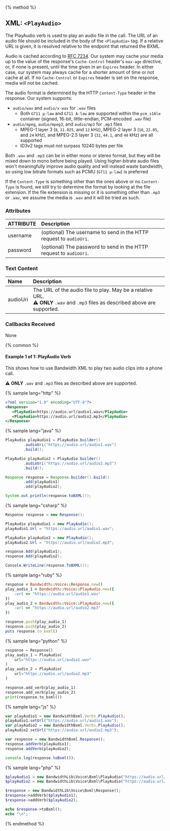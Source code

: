 {% method %}
## XML: `<PlayAudio>`
The PlayAudio verb is used to play an audio file in the call. The URL of an audio file should be
included in the body of the `<PlayAudio>` tag. If a relative URL is given, it is resolved relative
to the endpoint that returned the BXML.

Audio is cached according to [RFC 7234](https://tools.ietf.org/html/rfc7234). Our system may cache
your media up to the value of the response's `Cache-Control` header's `max-age` directive, or,
if none is present, until the time given in an `Expires` header. In either case, our system may
always cache for a shorter amount of time or not cache at all. If no `Cache-Control` or `Expires`
header is set on the response, media will not be cached.

The audio format is determined by the HTTP `Content-Type` header in the response. Our system supports:
- `audio/wav` and `audio/x-wav` for `.wav` files
  - Both `G711 μ-law` and `G711 A-law` are supported within the `pcm_s16le` container (signed, 16-bit, little-endian, PCM-encoded `.wav` file)
- `audio/mpeg`, `audio/mpeg3`, and `audio/mp3` for `.mp3` files
  - MPEG-1 layer 3 (`8`, `11.025`, and `12` kHz), MPEG-2 layer 3 (`16`, `22.05`, and `24` kHz), and MPEG-2.5 layer 3 (`32`, `44.1`, and `48` kHz) are all supported
  - ID3v2 tags must not surpass 10240 bytes per file

Both `.wav` and `.mp3` can be in either mono or stereo format, but they will be mixed down to mono before being played.
Using higher-bitrate audio files won't meaningfully improve audio quality and will instead waste bandwidth, so using low bitrate formats such as PCMU (`G711 μ-law`) is preferred


If the `Content-Type` is something other than the ones above or no `Content-Type` is found, we still try to determine the format by looking at the file extension. If the file extension is missing or it is something other than `.mp3` or `.wav`, we assume the media is `.wav` and it will be tried as such.

### Attributes
| ATTRIBUTE | Description                                                        |
|:----------|:-------------------------------------------------------------------|
| username  | (optional) The username to send in the HTTP request to `audioUri`. |
| password  | (optional) The password to send in the HTTP request to `audioUri`. |


### Text Content
| Name     | Description                                                                                                                                  |
|:---------|:---------------------------------------------------------------------------------------------------------------------------------------------|
| audioUri | The URL of the audio file to play. May be a relative URL. <br> ⚠️ **ONLY** `.wav` and `.mp3` files as described above are supported. |


### Callbacks Received

None

{% common %}

#### Example 1 of 1:  PlayAudio Verb

This shows how to use Bandwidth XML to play two audio clips into a phone call.

⚠️ **ONLY** `.wav` and `.mp3` files as described above are supported.

{% sample lang="http" %}


```XML
<?xml version="1.0" encoding="UTF-8"?>
<Response>
   <PlayAudio>https://audio.url/audio1.wav</PlayAudio>
   <PlayAudio>https://audio.url/audio2.mp3</PlayAudio>
</Response>
```

{% sample lang="java" %}

```java
PlayAudio playAudio1 = PlayAudio.builder()
        .audioUri("https;//audio.url/audio1.wav")
        .build();

PlayAudio playAudio2 = PlayAudio.builder()
        .audioUri("https://audio.url/audio2.mp3")
        .build();

Response response = Response.builder().build()
        .add(playAudio1)
        .add(playAudio2);

System.out.println(response.toBXML());
```

{% sample lang="csharp" %}

```csharp
Response response = new Response();

PlayAudio playAudio1 = new PlayAudio();
playAudio1.Url = "https://audio.url/audio1.wav";

PlayAudio playAudio2 = new PlayAudio();
playAudio2.Url = "https://audio.url/audio2.mp3";

response.Add(playAudio1);
response.Add(playAudio2);

Console.WriteLine(response.ToBXML());
```


{% sample lang="ruby" %}

```ruby
response = Bandwidth::Voice::Response.new()
play_audio_1 = Bandwidth::Voice::PlayAudio.new({
    :url => "https://audio.url/audio1.wav"
})
play_audio_2 = Bandwidth::Voice::PlayAudio.new({
    :url => "https://audio.url/audio2.mp3"
})

response.push(play_audio_1)
response.push(play_audio_2)
puts response.to_bxml()
```

{% sample lang="python" %}

```python
response = Response()
play_audio_1 = PlayAudio(
    url="https://audio.url/audio1.wav"
)
play_audio_2 = PlayAudio(
    url="https://audio.url/audio2.mp3"
)

response.add_verb(play_audio_1)
response.add_verb(play_audio_2)
print(response.to_bxml())
```

{% sample lang="js" %}

```js
var playAudio1 = new BandwidthBxml.Verbs.PlayAudio();
playAudio1.setUrl("https://audio.url/audio1.wav");
var playAudio2 = new BandwidthBxml.Verbs.PlayAudio();
playAudio2.setUrl("https://audio.url/audio2.mp3");

var response = new BandwidthBxml.Response();
response.addVerb(playAudio1);
response.addVerb(playAudio2);

console.log(response.toBxml());
```

{% sample lang="php" %}

```php
$playAudio1 = new BandwidthLib\Voice\Bxml\PlayAudio("https://audio.url/audio1.wav");
$playAudio2 = new BandwidthLib\Voice\Bxml\PlayAudio("https://audio.url/audio2.mp3");

$response = new BandwidthLib\Voice\Bxml\Response();
$response->addVerb($playAudio1);
$response->addVerb($playAudio2);

echo $response->toBxml();
echo "\n";
```

{% endmethod %}
